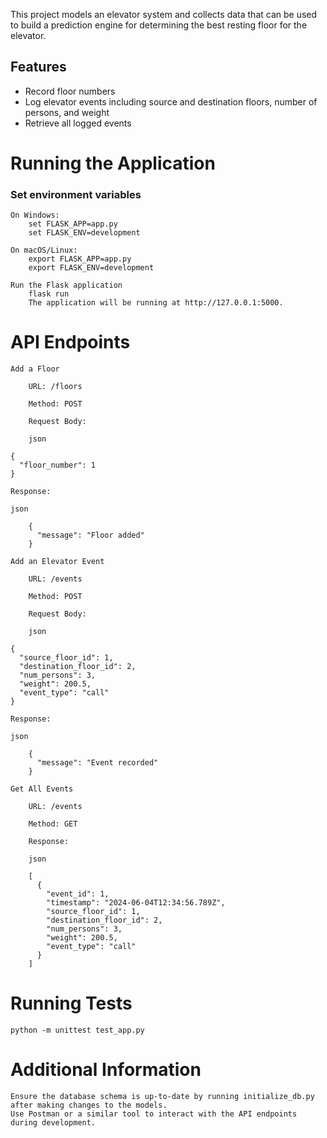 This project models an elevator system and collects data that can be used to build a prediction engine for determining the best resting floor for the elevator.

## Features

- Record floor numbers
- Log elevator events including source and destination floors, number of persons, and weight
- Retrieve all logged events


# Running the Application
### Set environment variables

    On Windows:
        set FLASK_APP=app.py
        set FLASK_ENV=development
    
    On macOS/Linux:
        export FLASK_APP=app.py
        export FLASK_ENV=development
    
    Run the Flask application
        flask run
        The application will be running at http://127.0.0.1:5000.


# API Endpoints
    Add a Floor
    
        URL: /floors
    
        Method: POST
    
        Request Body:
    
        json
    
    {
      "floor_number": 1
    }
    
    Response:
    
    json
    
        {
          "message": "Floor added"
        }
    
    Add an Elevator Event
    
        URL: /events
    
        Method: POST
    
        Request Body:
    
        json
    
    {
      "source_floor_id": 1,
      "destination_floor_id": 2,
      "num_persons": 3,
      "weight": 200.5,
      "event_type": "call"
    }
    
    Response:
    
    json
    
        {
          "message": "Event recorded"
        }
    
    Get All Events
    
        URL: /events
    
        Method: GET
    
        Response:
    
        json
    
        [
          {
            "event_id": 1,
            "timestamp": "2024-06-04T12:34:56.789Z",
            "source_floor_id": 1,
            "destination_floor_id": 2,
            "num_persons": 3,
            "weight": 200.5,
            "event_type": "call"
          }
        ]

# Running Tests
    python -m unittest test_app.py

# Additional Information
    Ensure the database schema is up-to-date by running initialize_db.py after making changes to the models.
    Use Postman or a similar tool to interact with the API endpoints during development.
